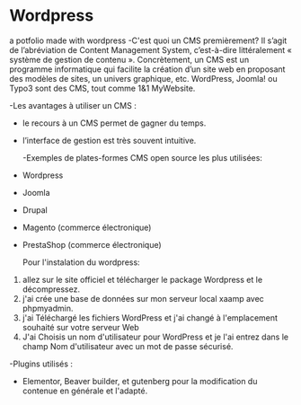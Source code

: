 # Wordpress
a potfolio made with wordpress
  -C'est quoi un CMS premièrement?
Il s’agit de l’abréviation de Content Management System, c’est-à-dire littéralement « système de gestion de contenu ». Concrètement, un CMS est un programme informatique qui facilite la création d’un site web en proposant des modèles de sites, un univers graphique, etc. WordPress, Joomla! ou Typo3 sont des CMS, tout comme 1&1 MyWebsite.

  -Les avantages à utiliser un CMS :
* le recours à un CMS permet de gagner du temps.
* l’interface de gestion est très souvent intuitive.
 
  -Exemples de plates-formes CMS open source les plus utilisées:
* Wordpress
* Joomla
* Drupal
* Magento (commerce électronique)
* PrestaShop (commerce électronique)
     
  Pour l'instalation du wordpress:
1. allez sur le site officiel et télécharger le package Wordpress et le décompressez.
2. j'ai crée une base de données sur mon serveur local xaamp avec phpmyadmin.
3. j'ai Téléchargé les fichiers WordPress et j'ai changé à l'emplacement souhaité sur votre serveur Web
4. J'ai Choisis un nom d'utilisateur pour WordPress et je l'ai entrez dans le champ Nom d'utilisateur avec un mot de passe sécurisé.

-Plugins utilisés :
* Elementor, Beaver builder, et gutenberg pour la modification du contenue en générale et l'adapté.
